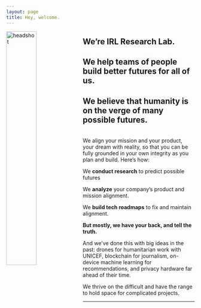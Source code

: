 ```yaml
---
layout: page
title: Hey, welcome.
---
```

<img src="/assets/headshot2.jpg" alt="headshot" align="left" style="width:40%" >

## We’re IRL Research Lab. 
## We help teams of people build better futures for all of us.

<!-- We're IRL Research Lab. We work with people. And ideas. And technology. But mainly people. 
 -->
## We believe that humanity is on the verge of many possible futures.
<br>
We align your mission and your product, your dream with reality, so that you can be fully grounded in your own integrity as you plan and build. Here’s how:

We **conduct research** to predict possible futures

We **analyze** your company’s product and mission alignment.

We **build tech roadmaps** to fix and maintain alignment.

**But mostly, we have your back, and tell the truth.**

And we’ve done this with big ideas in the past: drones for humanitarian work with UNICEF, blockchain for journalism, on-device machine learning for recommendations, and privacy hardware far ahead of their time. 

We thrive on the difficult and have the range to hold space for complicated projects.


***